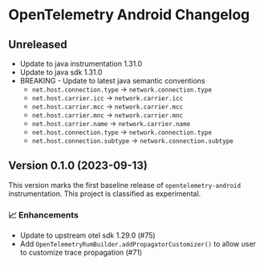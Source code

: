 # OpenTelemetry Android Changelog

## Unreleased

- Update to java instrumentation 1.31.0
- Update to java sdk 1.31.0
- BREAKING - Update to latest java semantic conventions
    - `net.host.connection.type` -> `network.connection.type`
    - `net.host.carrier.icc` -> `network.carrier.icc`
    - `net.host.carrier.mcc` -> `network.carrier.mcc`
    - `net.host.carrier.mnc` -> `network.carrier.mnc`
    - `net.host.carrier.name` -> `network.carrier.name`
    - `net.host.connection.type` -> `network.connection.type`
    - `net.host.connection.subtype` -> `network.connection.subtype`

## Version 0.1.0 (2023-09-13)

This version marks the first baseline release of `opentelemetry-android` instrumentation.
This project is classified as experimental.

### 📈 Enhancements

* Update to upstream otel sdk 1.29.0 (#75)
* Add `OpenTelemetryRumBuilder.addPropagatorCustomizer()` to allow user to customize trace propagation (#71)
